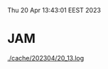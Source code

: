 Thu 20 Apr 13:43:01 EEST 2023
# JAM
<a href='./cache/202304/20_13.log'>./cache/202304/20_13.log</a>
